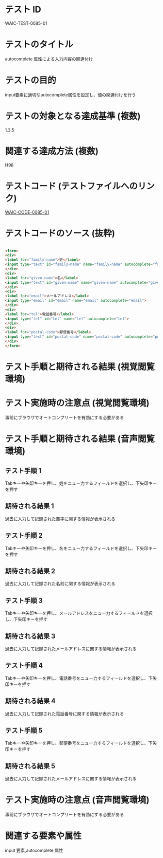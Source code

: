 # テスト ID

WAIC-TEST-0085-01

# テストのタイトル

autocomplete 属性による入力内容の関連付け

# テストの目的

input要素に適切なautocomplete属性を設定し、値の関連付けを行う

# テストの対象となる達成基準 (複数)

1.3.5

# 関連する達成方法 (複数)

H98

# テストコード (テストファイルへのリンク)

[WAIC-CODE-0085-01](https://waic.github.io/as_test/WAIC-CODE/WAIC-CODE-0085-01.html)

# テストコードのソース (抜粋)

```HTML

<form>
<div>
<label for="family-name">姓</label>
<input type="text" id="family-name" name="family-name" autocomplete="family-name">
</div>
<div>
<label for="given-name">名</label>
<input type="text" id="given-name" name="given-name" autocomplete="given-name">
</div>
<div>
<label for="email">メールアドレス</label>
<input type="email" id="email" name="email" autocomplete="email">
</div>
<div>
<label for="tel">電話番号</label>
<input type="tel" id="tel" name="tel" autocomplete="tel">
</div>
<div>
<label for="postal-code">郵便番号</label>
<input type="text" id="postal-code" name="postal-code" autocomplete="postal-code">
</div>
</form>

```

# テスト手順と期待される結果 (視覚閲覧環境)
# テスト実施時の注意点 (視覚閲覧環境)

事前にブラウザでオートコンプリートを有効にする必要がある

# テスト手順と期待される結果 (音声閲覧環境)

## テスト手順 1

Tabキーや矢印キーを押し、姓をニュー力するフィールドを選択し、下矢印キーを押す

## 期待される結果 1

過去に入力して記録された苗字に関する情報が表示される

## テスト手順 2

Tabキーや矢印キーを押し、名をニュー力するフィールドを選択し、下矢印キーを押す

## 期待される結果 2

過去に入力して記録された名前に関する情報が表示される

## テスト手順 3

Tabキーや矢印キーを押し、メールアドレスをニュー力するフィールドを選択し、下矢印キーを押す

## 期待される結果 3

過去に入力して記録されたメールアドレスに関する情報が表示される

## テスト手順 4

Tabキーや矢印キーを押し、電話番号をニュー力するフィールドを選択し、下矢印キーを押す

## 期待される結果 4

過去に入力して記録された電話番号に関する情報が表示される

## テスト手順 5

Tabキーや矢印キーを押し、郵便番号をニュー力するフィールドを選択し、下矢印キーを押す

## 期待される結果 5

過去に入力して記録されたメールアドレスに関する情報が表示される

# テスト実施時の注意点 (音声閲覧環境)

事前にブラウザでオートコンプリートを有効にする必要がある

# 関連する要素や属性

input 要素,autocomplete 属性
